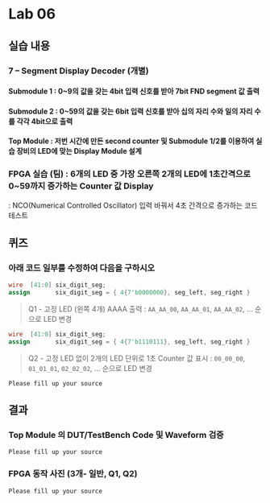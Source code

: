 # Lab 06
## 실습 내용
### **7 – Segment Display Decoder (개별)**
#### **Submodule 1** : 0~9의 값을 갖는 4bit 입력 신호를 받아 7bit FND  segment  값 출력
#### **Submodule 2** : 0~59의 값을 갖는 6bit 입력 신호를 받아 십의 자리 수와 일의 자리 수를 각각 4bit으로 출력
#### **Top Module** : 저번 시간에 만든 second counter  및 Submodule 1/2를 이용하여 실습 장비의 LED에 맞는 Display Module 설계
### FPGA 실습 (팀) : 6개의 LED 중 가장 오른쪽 2개의 LED에 1초간격으로 0~59까지 증가하는 Counter 값 Display
: NCO(Numerical Controlled Oscillator) 입력 바꿔서 4초 간격으로 증가하는 코드 테스트
## 퀴즈 
### 아래 코드 일부를 수정하여 다음을 구하시오 

```verilog 
wire  [41:0] six_digit_seg; 
assign       six_digit_seg = { 4{7'b0000000}, seg_left, seg_right } 
``` 

> Q1 - 고정 LED (왼쪽 4개) AAAA 출력 : `AA_AA_00`, `AA_AA_01`, `AA_AA_02`, … 순으로 LED 변경

```verilog 
wire  [41:0] six_digit_seg; 
assign       six_digit_seg = { 4{7'b1110111}, seg_left, seg_right } 
``` 

> Q2 - 고정 LED 없이 2개의 LED 단위로 1초 Counter 값 표시 : `00_00_00`, `01_01_01`, `02_02_02`, … 순으로 LED 변경

`Please fill up your source`

## 결과 
### **Top Module 의 DUT/TestBench Code 및 Waveform 검증**

`Please fill up your source`

### **FPGA 동작 사진 (3개- 일반, Q1, Q2)**

`Please fill up your source`
